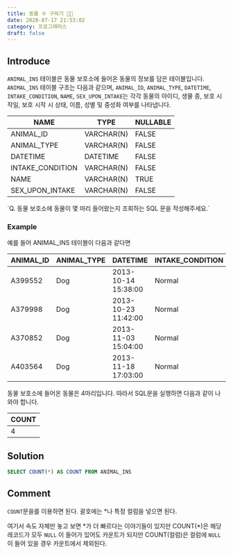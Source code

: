 ```yaml
---
title: 동물 수 구하기 🧗🏻
date: 2020-07-17 21:53:02
category: 프로그래머스
draft: false
---
```


## Introduce

`ANIMAL_INS` 테이블은 동물 보호소에 들어온 동물의 정보를 담은 테이블입니다. `ANIMAL_INS` 테이블 구조는 다음과 같으며, `ANIMAL_ID`, `ANIMAL_TYPE`, `DATETIME`, `INTAKE_CONDITION`, `NAME`, `SEX_UPON_INTAKE`는 각각 동물의 아이디, 생물 종, 보호 시작일, 보호 시작 시 상태, 이름, 성별 및 중성화 여부를 나타냅니다.

<div class="table" markdown="block">

| NAME             	| TYPE       	| NULLABLE 	|
|------------------	|------------	|----------	|
| ANIMAL_ID        	| VARCHAR(N) 	| FALSE    	|
| ANIMAL_TYPE      	| VARCHAR(N) 	| FALSE    	|
| DATETIME         	| DATETIME   	| FALSE    	|
| INTAKE_CONDITION 	| VARCHAR(N) 	| FALSE    	|
| NAME             	| VARCHAR(N) 	| TRUE     	|
| SEX_UPON_INTAKE  	| VARCHAR(N) 	| FALSE    	|

</div>
`Q. 동물 보호소에 동물이 몇 마리 들어왔는지 조회하는 SQL 문을 작성해주세요.`

### Example

예를 들어 ANIMAL_INS 테이블이 다음과 같다면

<div class="table" markdown="block">

| ANIMAL_ID 	| ANIMAL_TYPE 	| DATETIME            	| INTAKE_CONDITION 	| NAME     	| SEX_UPON_INTAKE 	|
|-----------	|-------------	|---------------------	|------------------	|----------	|-----------------	|
| A399552   	| Dog         	| 2013-10-14 15:38:00 	| Normal           	| Jack     	| Neutered Male   	|
| A379998   	| Dog         	| 2013-10-23 11:42:00 	| Normal           	| Disciple 	| Intact Male     	|
| A370852   	| Dog         	| 2013-11-03 15:04:00 	| Normal           	| Katie    	| Spayed Female   	|
| A403564   	| Dog         	| 2013-11-18 17:03:00 	| Normal           	| Anna     	| Spayed Female   	|

</div>

동물 보호소에 들어온 동물은 4마리입니다. 따라서 SQL문을 실행하면 다음과 같이 나와야 합니다.

| COUNT |
|-------|
| 4 	|

## Solution

```sql
SELECT COUNT(*) AS COUNT FROM ANIMAL_INS
```

## Comment

`COUNT`문을를 이용하면 된다. 괄호에는 \*나 특정 컬럼을 넣으면 된다.

여기서 속도 자체만 놓고 보면 \*가 더 빠르다는 이야기들이 있지만 COUNT(*)은 해당 레코드가 모두 `NULL` 이 들어가 있어도 카운트가 되지만 COUNT(컬럼)은 컬럼에 `NULL`이 들어 있을 경우 카운트에서 제외된다. 